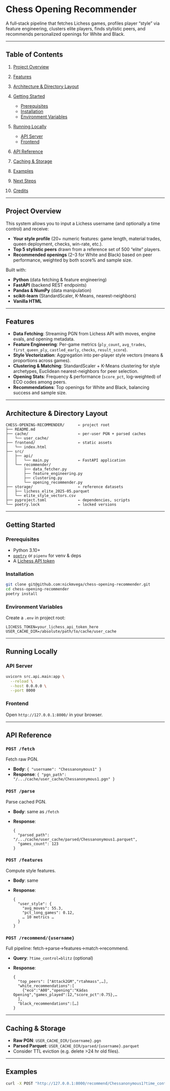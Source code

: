 # Chess Opening Recommender

A full‐stack pipeline that fetches Lichess games, profiles player “style” via feature engineering, clusters elite players, finds stylistic peers, and recommends personalized openings for White and Black.

---

## Table of Contents

1. [Project Overview](#project-overview)
2. [Features](#features)
3. [Architecture & Directory Layout](#architecture--directory-layout)
4. [Getting Started](#getting-started)

   * [Prerequisites](#prerequisites)
   * [Installation](#installation)
   * [Environment Variables](#environment-variables)
5. [Running Locally](#running-locally)

   * [API Server](#api-server)
   * [Frontend](#frontend)
6. [API Reference](#api-reference)
7. [Caching & Storage](#caching--storage)
8. [Examples](#examples)
9. [Next Steps](#next-steps)
10. [Credits](#credits)

---

## Project Overview

This system allows you to input a Lichess username (and optionally a time control) and receive:

* **Your style profile** (20+ numeric features: game length, material trades, queen deployment, checks, win-rate, etc.).
* **Top 5 stylistic peers** drawn from a reference set of 500 “elite” players.
* **Recommended openings** (2–3 for White and Black) based on peer performance, weighted by both score% and sample size.

Built with:

* **Python** (data fetching & feature engineering)
* **FastAPI** (backend REST endpoints)
* **Pandas & NumPy** (data manipulation)
* **scikit-learn** (StandardScaler, K-Means, nearest-neighbors)
* **Vanilla HTML** 

---

## Features

* **Data Fetching**: Streaming PGN from Lichess API with moves, engine evals, and opening metadata.
* **Feature Engineering**: Per-game metrics (`ply_count`, `avg_trades`, `first_queen_ply`, `castled_early`, `checks`, `result_score`).
* **Style Vectorization**: Aggregation into per-player style vectors (means & proportions across games).
* **Clustering & Matching**: StandardScaler + K-Means clustering for style archetypes, Euclidean nearest-neighbors for peer selection.
* **Opening Stats**: Frequency & performance (`score_pct`, log-weighted) of ECO codes among peers.
* **Recommendations**: Top openings for White and Black, balancing success and sample size.

---

## Architecture & Directory Layout

```
CHESS-OPENING-RECOMMENDER/      ← project root
├── README.md
├── cache/                      ← per-user PGN + parsed caches
│   └── user_cache/
├── frontend/                   ← static assets
│   └── index.html
├── src/
│   ├── api/
│   │   └── main.py             ← FastAPI application
│   └── recommender/
│       ├── data_fetcher.py
│       ├── feature_engineering.py
│       ├── clustering.py
│       └── opening_recommender.py
├── storage/                    ← reference datasets
│   ├── lichess_elite_2025-05.parquet
│   └── elite_style_vectors.csv
├── pyproject.toml              ← dependencies, scripts
└── poetry.lock                 ← locked versions
```

---

## Getting Started

### Prerequisites

* Python 3.10+
* [`poetry`](https://python-poetry.org/) or `pipenv` for venv & deps
* A [Lichess API token](https://lichess.org/account/oauth/token)

### Installation

```bash
git clone git@github.com:nickmvega/chess-opening-recommender.git
cd chess-opening-recommender
poetry install
```

### Environment Variables

Create a `.env` in project root:

```
LICHESS_TOKEN=your_lichess_api_token_here
USER_CACHE_DIR=/absolute/path/to/cache/user_cache
```

---

## Running Locally

### API Server

```bash
uvicorn src.api.main:app \
  --reload \
  --host 0.0.0.0 \
  --port 8000
```

### Frontend

Open `http://127.0.0.1:8000/` in your browser.

---

## API Reference

### `POST /fetch`

Fetch raw PGN.

* **Body**: `{ "username": "Chessanonymous1" }`
* **Response**: `{ "pgn_path": "/.../cache/user_cache/Chessanonymous1.pgn" }`

### `POST /parse`

Parse cached PGN.

* **Body**: same as `/fetch`
* **Response**:

  ```
  {
    "parsed_path": "/.../cache/user_cache/parsed/Chessanonymous1.parquet",
    "games_count": 123
  }
  ```

### `POST /features`

Compute style features.

* **Body**: same
* **Response**:

  ```
  {
    "user_style": {
      "avg_moves": 55.3,
      "pct_long_games": 0.12,
      … 10 metrics …
    }
  }
  ```

### `POST /recommend/{username}`

Full pipeline: fetch→parse→features→match→recommend.

* **Query**: `?time_control=blitz` (optional)
* **Response**:

  ```
  {
    "top_peers": ["Attack2GM","rtahmass",…],
    "white_recommendations":[
      {"eco":"A00","opening":"Kádas Opening","games_played":12,"score_pct":0.75},…
    ],
    "black_recommendations":[…]
  }
  ```

---

## Caching & Storage

* **Raw PGN**: `USER_CACHE_DIR/{username}.pgn`
* **Parsed Parquet**: `USER_CACHE_DIR/parsed/{username}.parquet`
* Consider TTL eviction (e.g. delete >24 hr old files).

---

## Examples

```bash
curl -X POST "http://127.0.0.1:8000/recommend/Chessanonymous1?time_control=rapid"
```

